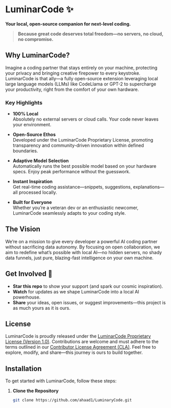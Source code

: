 # LuminarCode ✨

**Your local, open-source companion for next-level coding.**

> **Because great code deserves total freedom—no servers, no cloud, no compromise.**

## Why LuminarCode?

Imagine a coding partner that stays entirely on your machine, protecting your privacy and bringing creative firepower to every keystroke. LuminarCode is that ally—a fully open-source extension leveraging local large language models (LLMs) like CodeLlama or GPT-2 to supercharge your productivity, right from the comfort of your own hardware.

### Key Highlights

- **100% Local**  
  Absolutely no external servers or cloud calls. Your code never leaves your environment.
  
- **Open-Source Ethos**  
  Developed under the LuminarCode Proprietary License, promoting transparency and community-driven innovation within defined boundaries.
  
- **Adaptive Model Selection**  
  Automatically runs the best possible model based on your hardware specs. Enjoy peak performance without the guesswork.
  
- **Instant Inspiration**  
  Get real-time coding assistance—snippets, suggestions, explanations—all processed locally.
  
- **Built for Everyone**  
  Whether you’re a veteran dev or an enthusiastic newcomer, LuminarCode seamlessly adapts to your coding style.

## The Vision

We’re on a mission to give every developer a powerful AI coding partner without sacrificing data autonomy. By focusing on open collaboration, we aim to redefine what’s possible with local AI—no hidden servers, no shady data funnels, just pure, blazing-fast intelligence on your own machine.

## Get Involved 🚀

- **Star this repo** to show your support (and spark our cosmic inspiration).
- **Watch** for updates as we shape LuminarCode into a local AI powerhouse.
- **Share** your ideas, open issues, or suggest improvements—this project is as much yours as it is ours.

## License

LuminarCode is proudly released under the [LuminarCode Proprietary License (Version 1.0)](LICENSE). Contributions are welcome and must adhere to the terms outlined in our [Contributor License Agreement (CLA)](CLA.md). Feel free to explore, modify, and share—this journey is ours to build together.

## Installation

To get started with LuminarCode, follow these steps:

1. **Clone the Repository**  
   ```bash
   git clone https://github.com/ahaad1/LuminaryCode.git

